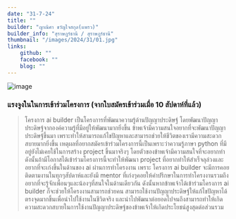 ```yaml
---
date: "31-7-24"
title: ""
builder: "ญาณิศา ขวัญใจสกุล(แพรว)"
builder_info: "สุราษฎร์ธานี / สุราษฎร์ธานี"
thumbnail: "/images/2024/31/01.jpg"
links:
	github: ""
	facebook: ""
	blog: ""
---
```


![image](/images/2024/31/01.jpg)



### แรงจูงในในการเข้าร่วมโครงการ (จากใบสมัครเข้าร่วมเมื่อ 10 สัปดาห์ที่แล้ว)

> โครงการ ai builder เป็นโครงการที่พัฒนาความรู้ด้านปัญญาประดิษฐ์ โดยพัฒนาปัญญาประดิษฐ์จากองค์ความรู้ที่มีอยู่ให้พัฒนามากยิ่งขึ้น ข้าพเจ้ามีความสนใจอยากที่จะพัฒนาปัญญาประดิษฐ์ขึ้นมา เพราะทำให้สามารถแก้ไขปัญหาและสามารถช่วยให้ชีวิตของเรามีความสะดวกสบายมากยิ่งขึ้น เหตุผลที่อยากสมัครเข้าร่วมโครงการนี้เป็นเพราะว่าความรู้ภาษา python ที่มีอยู่ยังไม่เคยใช้ในการสร้าง project ขึ้นมาจริงๆ โดยตัวของข้าพเจ้ามีความสนใจที่จะอยากทำ ดังนั้นถ้ามีโอกาสได้เข้าร่วมโครงการนี้จะทำให้พัฒนา project ที่อยากทำให้สำเร็จลุล่วงและอยากที่จะเก่งขึ้นในด้านของ ai ผ่านการทำโครงงาน เพราะ โครงการ ai builder จะมีการคอยติดตามงานในทุกๆสัปดาห์และยังมี mentor ที่เก่งๆคอยให้คำปรึกษาในการทำโครงงานรวมถึงอยากที่จะรู้จักเพื่อนๆและน้องๆที่สนใจในด้านเดียวกัน ดังนั้นหากข้าพเจ้าได้เข้าร่วมโครงการ ai builder ก็จะช่วยให้โครงงานสามารถช่วยคน สามารถใช้งานปัญญาประดิษฐ์ให้แก้ไขปัญหาได้ตรงจุดมากขึ้นเพื่อนำไปใช้งานในชีวิตจริง และนำไปพัฒนาต่อยอดไปจนถึงสามารถทำให้เกิดความสะดวกสบายในการใช้งานปัญญาประดิษฐ์ของข้าพเจ้าให้เกิดประโยชน์สูงสุดต่อส่วนรวม
    